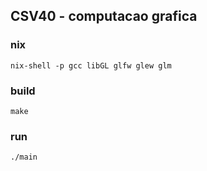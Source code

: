 ## CSV40 - computacao grafica

### nix
```shell
nix-shell -p gcc libGL glfw glew glm
```
### build
```shell
make
```
### run
```shell
./main
```
